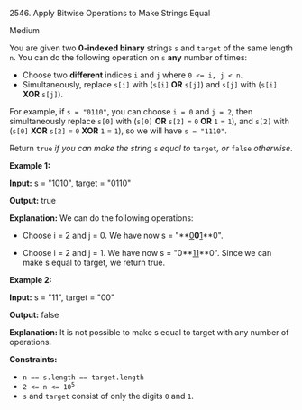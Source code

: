 2546\. Apply Bitwise Operations to Make Strings Equal

Medium

You are given two **0-indexed binary** strings `s` and `target` of the same length `n`. You can do the following operation on `s` **any** number of times:

*   Choose two **different** indices `i` and `j` where `0 <= i, j < n`.
*   Simultaneously, replace `s[i]` with (`s[i]` **OR** `s[j]`) and `s[j]` with (`s[i]` **XOR** `s[j]`).

For example, if `s = "0110"`, you can choose `i = 0` and `j = 2`, then simultaneously replace `s[0]` with (`s[0]` **OR** `s[2]` = `0` **OR** `1` = `1`), and `s[2]` with (`s[0]` **XOR** `s[2]` = `0` **XOR** `1` = `1`), so we will have `s = "1110"`.

Return `true` _if you can make the string_ `s` _equal to_ `target`_, or_ `false` _otherwise_.

**Example 1:**

**Input:** s = "1010", target = "0110"

**Output:** true

**Explanation:** We can do the following operations:

- Choose i = 2 and j = 0. We have now s = "**<ins>0</ins>**0**<ins>1</ins>**0".

- Choose i = 2 and j = 1. We have now s = "0**<ins>11</ins>**0". Since we can make s equal to target, we return true.

**Example 2:**

**Input:** s = "11", target = "00"

**Output:** false

**Explanation:** It is not possible to make s equal to target with any number of operations.

**Constraints:**

*   `n == s.length == target.length`
*   <code>2 <= n <= 10<sup>5</sup></code>
*   `s` and `target` consist of only the digits `0` and `1`.